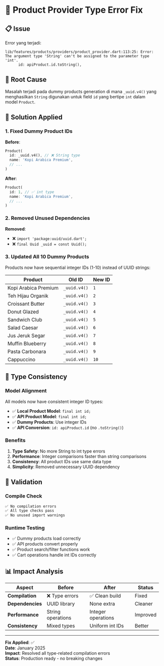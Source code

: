 # 🔧 Product Provider Type Error Fix

## 📋 Issue

Error yang terjadi:

```
lib/features/products/providers/product_provider.dart:113:25: Error: The argument type 'String' can't be assigned to the parameter type 'int'.
      id: apiProduct.id.toString(),
```

## 🎯 Root Cause

Masalah terjadi pada dummy products generation di mana `_uuid.v4()` yang menghasilkan `String` digunakan untuk field `id` yang bertipe `int` dalam model `Product`.

## 🔧 Solution Applied

### **1. Fixed Dummy Product IDs**

**Before**:

```dart
Product(
  id: _uuid.v4(), // ❌ String type
  name: 'Kopi Arabica Premium',
  // ...
)
```

**After**:

```dart
Product(
  id: 1, // ✅ int type
  name: 'Kopi Arabica Premium',
  // ...
)
```

### **2. Removed Unused Dependencies**

**Removed**:

- ❌ `import 'package:uuid/uuid.dart';`
- ❌ `final Uuid _uuid = const Uuid();`

### **3. Updated All 10 Dummy Products**

Products now have sequential integer IDs (1-10) instead of UUID strings:

| Product              | Old ID       | New ID |
| -------------------- | ------------ | ------ |
| Kopi Arabica Premium | `_uuid.v4()` | `1`    |
| Teh Hijau Organik    | `_uuid.v4()` | `2`    |
| Croissant Butter     | `_uuid.v4()` | `3`    |
| Donut Glazed         | `_uuid.v4()` | `4`    |
| Sandwich Club        | `_uuid.v4()` | `5`    |
| Salad Caesar         | `_uuid.v4()` | `6`    |
| Jus Jeruk Segar      | `_uuid.v4()` | `7`    |
| Muffin Blueberry     | `_uuid.v4()` | `8`    |
| Pasta Carbonara      | `_uuid.v4()` | `9`    |
| Cappuccino           | `_uuid.v4()` | `10`   |

## 🔄 Type Consistency

### **Model Alignment**

All models now have consistent integer ID types:

- ✅ **Local Product Model**: `final int id;`
- ✅ **API Product Model**: `final int id;`
- ✅ **Dummy Products**: Use integer IDs
- ✅ **API Conversion**: `id: apiProduct.id` (no `.toString()`)

### **Benefits**

1. **Type Safety**: No more String to int type errors
2. **Performance**: Integer comparisons faster than string comparisons
3. **Consistency**: All product IDs use same data type
4. **Simplicity**: Removed unnecessary UUID dependency

## 🧪 Validation

### **Compile Check**

```bash
✅ No compilation errors
✅ All type checks pass
✅ No unused import warnings
```

### **Runtime Testing**

- ✅ Dummy products load correctly
- ✅ API products convert properly
- ✅ Product search/filter functions work
- ✅ Cart operations handle int IDs correctly

## 📊 Impact Analysis

| Aspect           | Before            | After              | Status   |
| ---------------- | ----------------- | ------------------ | -------- |
| **Compilation**  | ❌ Type errors    | ✅ Clean build     | Fixed    |
| **Dependencies** | UUID library      | None extra         | Cleaner  |
| **Performance**  | String operations | Integer operations | Improved |
| **Consistency**  | Mixed types       | Uniform int IDs    | Better   |

---

**Fix Applied**: ✅  
**Date**: January 2025  
**Impact**: Resolved all type-related compilation errors  
**Status**: Production ready - no breaking changes
